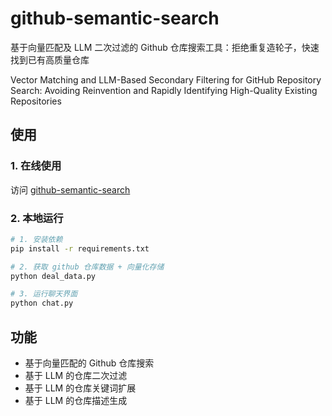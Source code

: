# github-semantic-search
基于向量匹配及 LLM 二次过滤的 Github 仓库搜索工具：拒绝重复造轮子，快速找到已有高质量仓库

Vector Matching and LLM-Based Secondary Filtering for GitHub Repository Search: Avoiding Reinvention and Rapidly Identifying High-Quality Existing Repositories

## 使用

### 1. 在线使用

访问 [github-semantic-search](https://huggingface.co/spaces/Aniun/github-semantic-search)

### 2. 本地运行
```bash
# 1. 安装依赖
pip install -r requirements.txt

# 2. 获取 github 仓库数据 + 向量化存储
python deal_data.py

# 3. 运行聊天界面
python chat.py
```



## 功能

- 基于向量匹配的 Github 仓库搜索
- 基于 LLM 的仓库二次过滤
- 基于 LLM 的仓库关键词扩展
- 基于 LLM 的仓库描述生成
